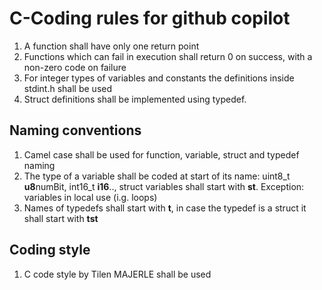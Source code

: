# C-Coding rules for github copilot

1. A function shall have only one return point
2. Functions which can fail in execution shall return 0 on success, with a non-zero code on failure
3. For integer types of variables and constants the definitions inside stdint.h shall be used
4. Struct definitions shall be implemented using typedef.

## Naming conventions
1. Camel case shall be used for function, variable, struct and typedef naming
2. The type of a variable shall be coded at start of its name: uint8_t **u8**numBit, int16_t **i16**.., struct variables shall start with **st**. Exception: variables in local use (i.g. loops) 
5. Names of typedefs shall start with **t**, in case the typedef is a struct it shall start with **tst**
## Coding style
1.  C code style by Tilen MAJERLE shall be used
